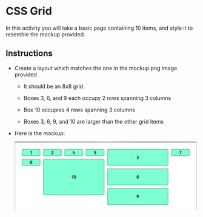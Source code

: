 # CSS Grid

In this activity you will take a basic page containing 10 items, and style it to resemble the mockup provided.

## Instructions

* Create a layout which matches the one in the mockup.png image provided

  * It should be an 8x8 grid.

  * Boxes 3, 6, and 9 each occupy 2 rows spanning 3 columns

  * Box 10 occupies 4 rows spanning 3 columns

  * Boxes 3, 6, 9, and 10 are larger than the other grid items

* Here is the mockup:

  ![The mockup displays a grid with some items spanning more rows and columns than others.](./Images/100-mockup.png)
